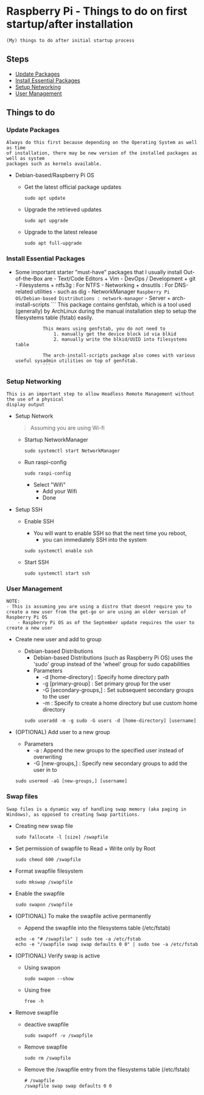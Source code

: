 # Raspberry Pi - Things to do on first startup/after installation

```
(My) things to do after initial startup process
```

## Steps
- [Update Packages](#update-packages)
- [Install Essential Packages](#install-essential-packages)
- [Setup Networking](#setup-networking)
- [User Management](#user-management)

## Things to do
### Update Packages
```
Always do this first because depending on the Operating System as well as time 
of installation, there may be new version of the installed packages as well as system
packages such as kernels available.
```
- Debian-based/Raspberry Pi OS
    - Get the latest official package updates
        ```console
        sudo apt update
        ```

    - Upgrade the retrieved updates
        ```console
        sudo apt upgrade
        ```

    - Upgrade to the latest release
        ```console
        sudo apt full-upgrade
        ```

### Install Essential Packages
- Some important starter "must-have" packages that I usually install Out-of-the-Box are
        - Text/Code Editors
	    + Vim
        - DevOps / Development
	    + git
        - Filesystems
            + ntfs3g : For NTFS
        - Networking
            + dnsutils : For DNS-related utilities - such as dig
	    - NetworkManager
                ```
                Raspberry Pi OS/Debian-based Distributions : network-manager
                ```
        - Server
            + arch-install-scripts
                ```
                This package contains genfstab, which is a tool used (generally) by ArchLinux during the manual installation step 
                to setup the filesystems table (fstab) easily.

                This means using genfstab, you do not need to 
                    1. manually get the device block id via blkid
                    2. manually write the blkid/UUID into filesystems table 
                    
                The arch-install-scripts package also comes with various useful sysadmin utilities on top of genfstab.
                ```

### Setup Networking
```
This is an important step to allow Headless Remote Management without the use of a physical 
display output
```

- Setup Network
    > Assuming you are using Wi-fi
    - Startup NetworkManager
        ```console
        sudo systemctl start NetworkManager
        ```
    - Run raspi-config
        ```console
        sudo raspi-config
        ```
        - Select "Wifi"
            + Add your Wifi
            + Done
    
- Setup SSH
    - Enable SSH
        - You will want to enable SSH so that the next time you reboot,
            + you can immediately SSH into the system
        ```console
        sudo systemctl enable ssh
        ```

    - Start SSH
        ```
        sudo systemctl start ssh
        ```

### User Management
```
NOTE:
- This is assuming you are using a distro that doesnt require you to create a new user from the get-go or are using an older version of Raspberry Pi OS
    - Raspberry Pi OS as of the September update requires the user to create a new user
```
- Create new user and add to group
    - Debian-based Distributions
        + Debian-based Distributions (such as Raspberry Pi OS) uses the 'sudo' group instead of the 'wheel' group for sudo capabilities
        - Parameters
            + -d [home-directory] : Specify home directory path
            + -g [primary-group] : Set primary group for the user
            + -G [secondary-groups,] : Set subsequent secondary groups to the user
            + -m : Specify to create a home directory but use custom home directory
        ```console
        sudo useradd -m -g sudo -G users -d [home-directory] [username]
        ```

- (OPTIONAL) Add user to a new group
    - Parameters
        + -a : Append the new groups to the specified user instead of overwriting
        + -G [new-groups,] : Specify new secondary groups to add the user in to
    ```console
    sudo usermod -aG [new-groups,] [username]
    ```

### Swap files
```
Swap files is a dynamic way of handling swap memory (aka paging in Windows), as opposed to creating Swap partitions.
```
- Creating new swap file
    ```console
    sudo fallocate -l [size] /swapfile
    ```

- Set permission of swapfile to Read + Write only by Root
    ```console
    sudo chmod 600 /swapfile
    ```

- Format swapfile filesystem
    ```console
    sudo mkswap /swapfile
    ```

- Enable the swapfile
    ```console
    sudo swapon /swapfile
    ```

- (OPTIONAL) To make the swapfile active permanently
    + Append the swapfile into the filesystems table (/etc/fstab)
    ```console
    echo -e "# /swapfile" | sudo tee -a /etc/fstab
    echo -e "/swapfile swap swap defaults 0 0" | sudo tee -a /etc/fstab
    ```

- (OPTIONAL) Verify swap is active
    - Using swapon
        ```console
        sudo swapon --show
        ```

    - Using free
        ```console
        free -h
        ```

- Remove swapfile
    - deactive swapfile
        ```console
        sudo swapoff -v /swapfile
        ```

    - Remove swapfile
        ```console
        sudo rm /swapfile
        ```

    - Remove the /swapfile entry from the filesystems table (/etc/fstab)
        ```console
        # /swapfile
        /swapfile swap swap defaults 0 0
        ```


